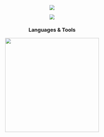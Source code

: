 <p align="center">
  <picture>
    <img src="https://capsule-render.vercel.app/api?type=waving&color=9AC5F4&height=110&section=header&animation=fadeIn&fontAlignY=38&descAlignY=51&descAlign=62" />
  </picture>
</p>

<p align="center">
  <a href="https://github.com/ajxv">
    <img src="https://github-readme-stats.vercel.app/api/top-langs/?username=ajxv&layout=compact&theme=holi" />
  </a>
</p>

<h3 align="center">Languages & Tools</h3>
<p align="center">
  <picture>
    <img src="https://skillicons.dev/icons?i=python,django,flask,dart,flutter,java,sqlite,mongodb,html,js,bootstrap&theme=dark" width='300'/>
  </picture>
</p>
